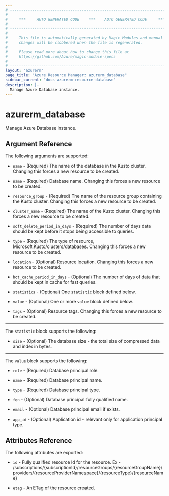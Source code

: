 ```yaml
---
# ----------------------------------------------------------------------------
#
#     ***     AUTO GENERATED CODE    ***    AUTO GENERATED CODE     ***
#
# ----------------------------------------------------------------------------
#
#     This file is automatically generated by Magic Modules and manual
#     changes will be clobbered when the file is regenerated.
#
#     Please read more about how to change this file at
#     https://github.com/Azure/magic-module-specs
#
# ----------------------------------------------------------------------------
layout: "azurerm"
page_title: "Azure Resource Manager: azurerm_database"
sidebar_current: "docs-azurerm-resource-database"
description: |-
  Manage Azure Database instance.
---
```


# azurerm_database

Manage Azure Database instance.


## Argument Reference

The following arguments are supported:

* `name` - (Required) The name of the database in the Kusto cluster. Changing this forces a new resource to be created.

* `name` - (Required) Database name. Changing this forces a new resource to be created.

* `resource_group` - (Required) The name of the resource group containing the Kusto cluster. Changing this forces a new resource to be created.

* `cluster_name` - (Required) The name of the Kusto cluster. Changing this forces a new resource to be created.

* `soft_delete_period_in_days` - (Required) The number of days data should be kept before it stops being accessible to queries.

* `type` - (Required) The type of resource, Microsoft.Kusto/clusters/databases. Changing this forces a new resource to be created.

* `location` - (Optional) Resource location. Changing this forces a new resource to be created.

* `hot_cache_period_in_days` - (Optional) The number of days of data that should be kept in cache for fast queries.

* `statistics` - (Optional) One `statistic` block defined below.

* `value` - (Optional) One or more `value` block defined below.

* `tags` - (Optional) Resource tags. Changing this forces a new resource to be created.

---

The `statistic` block supports the following:

* `size` - (Optional) The database size - the total size of compressed data and index in bytes.

---

The `value` block supports the following:

* `role` - (Required) Database principal role.

* `name` - (Required) Database principal name.

* `type` - (Required) Database principal type.

* `fqn` - (Optional) Database principal fully qualified name.

* `email` - (Optional) Database principal email if exists.

* `app_id` - (Optional) Application id - relevant only for application principal type.

## Attributes Reference

The following attributes are exported:

* `id` - Fully qualified resource Id for the resource. Ex - /subscriptions/{subscriptionId}/resourceGroups/{resourceGroupName}/providers/{resourceProviderNamespace}/{resourceType}/{resourceName}

* `etag` - An ETag of the resource created.
